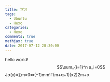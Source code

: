 ```yaml
---
title: 学习
tags:
  - Ubuntu
  - Hexo
categories:
  - Hexo
comments: true
mathjax: true
date: 2017-07-12 20:30:00
---
```

hello world!
$$\sum_{i=1}^n a_i=0$$
Jα(x)=∑m=0∞(−1)mm!Γ(m+α+1)(x2)2m+α
